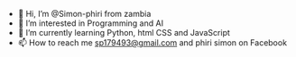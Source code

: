 - 👋 Hi, I’m @Simon-phiri from zambia 
- 👀 I’m interested in Programming and AI
- 🌱 I’m currently learning Python, html CSS and JavaScript 
- 📫 How to reach me sp179493@gmail.com and phiri simon on Facebook 

<!---
Simon-phiri/Simon-phiri is a ✨ special ✨ repository because its `README.md` (this file) appears on your GitHub profile.
You can click the Preview link to take a look at your changes.
--->
